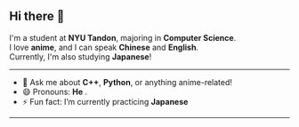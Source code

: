 
## Hi there 👋

I'm a student at **NYU Tandon**, majoring in **Computer Science**.  
I love **anime**, and I can speak **Chinese** and **English**.  
Currently, I'm also studying **Japanese**!  

---
- 💬 Ask me about **C++**, **Python**, or anything anime-related!
- 😄 Pronouns: **He** .
- ⚡ Fun fact: I’m currently practicing **Japanese**
---
